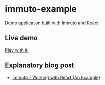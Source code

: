 # immuto-example
Demo application built with Immuto and React

## Live demo
[Play with it!](http://danielearwicker.github.io/resources/immuto/)

## Explanatory blog post
* [Immuto - Working with React (An Example)](http://danielearwicker.github.io/Immuto_Working_with_React_An_Example_.html)
